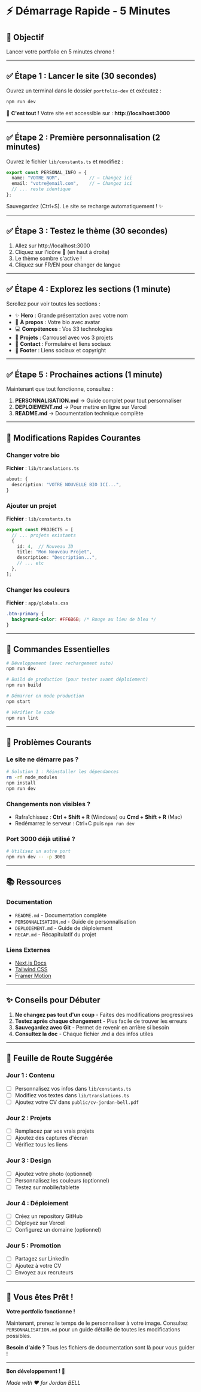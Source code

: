 # ⚡ Démarrage Rapide - 5 Minutes

## 🎯 Objectif

Lancer votre portfolio en 5 minutes chrono !

---

## ✅ Étape 1 : Lancer le site (30 secondes)

Ouvrez un terminal dans le dossier `portfolio-dev` et exécutez :

```bash
npm run dev
```

🎉 **C'est tout !** Votre site est accessible sur : **http://localhost:3000**

---

## ✅ Étape 2 : Première personnalisation (2 minutes)

Ouvrez le fichier `lib/constants.ts` et modifiez :

```typescript
export const PERSONAL_INFO = {
  name: "VOTRE NOM",           // ← Changez ici
  email: "votre@email.com",    // ← Changez ici
  // ... reste identique
};
```

Sauvegardez (Ctrl+S). Le site se recharge automatiquement ! ✨

---

## ✅ Étape 3 : Testez le thème (30 secondes)

1. Allez sur http://localhost:3000
2. Cliquez sur l'icône 🌙 (en haut à droite)
3. Le thème sombre s'active !
4. Cliquez sur FR/EN pour changer de langue

---

## ✅ Étape 4 : Explorez les sections (1 minute)

Scrollez pour voir toutes les sections :
- ✨ **Hero** : Grande présentation avec votre nom
- 👤 **À propos** : Votre bio avec avatar
- 💻 **Compétences** : Vos 33 technologies
- 🚀 **Projets** : Carrousel avec vos 3 projets
- 📧 **Contact** : Formulaire et liens sociaux
- 🔗 **Footer** : Liens sociaux et copyright

---

## ✅ Étape 5 : Prochaines actions (1 minute)

Maintenant que tout fonctionne, consultez :

1. **PERSONNALISATION.md** → Guide complet pour tout personnaliser
2. **DEPLOIEMENT.md** → Pour mettre en ligne sur Vercel
3. **README.md** → Documentation technique complète

---

## 🎨 Modifications Rapides Courantes

### Changer votre bio

**Fichier** : `lib/translations.ts`
```typescript
about: {
  description: "VOTRE NOUVELLE BIO ICI...",
}
```

### Ajouter un projet

**Fichier** : `lib/constants.ts`
```typescript
export const PROJECTS = [
  // ... projets existants
  {
    id: 4,  // Nouveau ID
    title: "Mon Nouveau Projet",
    description: "Description...",
    // ... etc
  },
];
```

### Changer les couleurs

**Fichier** : `app/globals.css`
```css
.btn-primary {
  background-color: #FF6B6B; /* Rouge au lieu de bleu */
}
```

---

## 🚀 Commandes Essentielles

```bash
# Développement (avec rechargement auto)
npm run dev

# Build de production (pour tester avant déploiement)
npm run build

# Démarrer en mode production
npm start

# Vérifier le code
npm run lint
```

---

## 🔧 Problèmes Courants

### Le site ne démarre pas ?
```bash
# Solution 1 : Réinstaller les dépendances
rm -rf node_modules
npm install
npm run dev
```

### Changements non visibles ?
- Rafraîchissez : **Ctrl + Shift + R** (Windows) ou **Cmd + Shift + R** (Mac)
- Redémarrez le serveur : Ctrl+C puis `npm run dev`

### Port 3000 déjà utilisé ?
```bash
# Utilisez un autre port
npm run dev -- -p 3001
```

---

## 📚 Ressources

### Documentation
- `README.md` - Documentation complète
- `PERSONNALISATION.md` - Guide de personnalisation
- `DEPLOIEMENT.md` - Guide de déploiement
- `RECAP.md` - Récapitulatif du projet

### Liens Externes
- [Next.js Docs](https://nextjs.org/docs)
- [Tailwind CSS](https://tailwindcss.com/docs)
- [Framer Motion](https://www.framer.com/motion/)

---

## ✨ Conseils pour Débuter

1. **Ne changez pas tout d'un coup** - Faites des modifications progressives
2. **Testez après chaque changement** - Plus facile de trouver les erreurs
3. **Sauvegardez avec Git** - Permet de revenir en arrière si besoin
4. **Consultez la doc** - Chaque fichier .md a des infos utiles

---

## 🎯 Feuille de Route Suggérée

### Jour 1 : Contenu
- [ ] Personnalisez vos infos dans `lib/constants.ts`
- [ ] Modifiez vos textes dans `lib/translations.ts`
- [ ] Ajoutez votre CV dans `public/cv-jordan-bell.pdf`

### Jour 2 : Projets
- [ ] Remplacez par vos vrais projets
- [ ] Ajoutez des captures d'écran
- [ ] Vérifiez tous les liens

### Jour 3 : Design
- [ ] Ajoutez votre photo (optionnel)
- [ ] Personnalisez les couleurs (optionnel)
- [ ] Testez sur mobile/tablette

### Jour 4 : Déploiement
- [ ] Créez un repository GitHub
- [ ] Déployez sur Vercel
- [ ] Configurez un domaine (optionnel)

### Jour 5 : Promotion
- [ ] Partagez sur LinkedIn
- [ ] Ajoutez à votre CV
- [ ] Envoyez aux recruteurs

---

## 🎉 Vous êtes Prêt !

**Votre portfolio fonctionne !** 

Maintenant, prenez le temps de le personnaliser à votre image. Consultez `PERSONNALISATION.md` pour un guide détaillé de toutes les modifications possibles.

**Besoin d'aide ?** Tous les fichiers de documentation sont là pour vous guider !

---

**Bon développement ! 🚀**

*Made with ❤️ for Jordan BELL*

